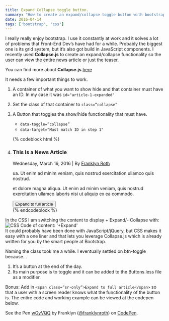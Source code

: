 ```yaml
---
title: Expand Collapse toggle button.
summary: "How to create an expand/collapse toggle button with bootstrap."
date: 2016-04-14
tags: ['bootstrap', 'css']
---
```


<p>
I really really enjoy bootstrap. I use it constantly at work and it solves a lot of problems that Front-End Dev’s have had for a while. Probably the biggest one is its grid system, but it’s also got build in JavaScript components. I recently used <strong>Collapse.js</strong> to create an expand/collapse functionality so the user can view the entire news article or just the teaser.  
</p>



<p> 
  You can find more about <strong>Collapse.js</strong> <a href="http://getbootstrap.com/javascript/#collapse" target="_blank">here</a>
</p>

It needs a few important things to work.

 1. A container of what you want to show hide and that container must have an ID. In my case it was `id="article-1-expanded"`
 2. Set the class of that container to `class=”collapse”`
 3. A Button that toggles the show/hide functionality that must have.
    * `data-toggle=”collapse”`
    * `data-target=”Must match ID in step 1"`
    
    
    {% codeblock html %}

    <li class="media" id="article-1">
      <h3 class="h3 media-heading">This Is a News Article</h3>
      <div class="text-muted small">
        Wednesday, March 16, 2016 | By <a href="javascript:void(0);">Franklyn Roth</a></div>
      <p>
        ua. Ut enim ad minim veniam, quis nostrud exercitation ullamco quis nostrud.
      </p>
      <div id="article-1-expanded" class="collapse">
        <p>
          et dolore magna aliqua. Ut enim ad minim veniam, quis nostrud exercitation ullamco laboris nisi ut aliquip ex ea commodo.
        </p>
      </div>
      <button class="btn btn-link btn-toggle collapsed" data-toggle="collapse" data-target="#article-1-expanded"><span class="sr-only">Expand to full article</span></button>
    </li>
        {% endcodeblock %}


In the CSS I am switching the content to display + Expand/- Collapse with: 
<img src="/images/btn-toggle.PNG" alt="CSS Code of content: '+Expand' " />  
It could probably have been done with JavaScript/jQuery, but CSS makes it easy with a one liner and that lets you leverage Collapse.js which is already written for you by the smart people at Bootstrap.

Naming the class took me a while. I eventually settled on btn-toggle because...

1. It’s a button at the end of the day.
2. Its main purpose is to toggle and it can be added to the Buttons.less file as a modifier.  


Bonus: Add in `<span class=”sr-only”>Expand to full article</span>` so that a user with a screen reader knows what the functionality of the button is.
The entire code  and working example can be viewed at the codepen below.
<p data-height="500" data-theme-id="0" data-slug-hash="wGyVQQ" data-default-tab="result" data-user="franklynroth" data-embed-version="2" class="codepen">See the Pen <a href="http://codepen.io/franklynroth/pen/wGyVQQ/">wGyVQQ</a> by Franklyn (<a href="http://codepen.io/franklynroth">@franklynroth</a>) on <a href="http://codepen.io">CodePen</a>.</p>
<script async src="//assets.codepen.io/assets/embed/ei.js"></script>